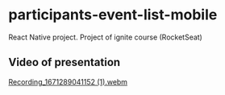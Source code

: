 # participants-event-list-mobile
React Native project. Project of ignite course (RocketSeat) 

## Video of presentation
[Recording_1671289041152 (1).webm](https://user-images.githubusercontent.com/69405601/208248069-6b1f7fca-de41-419f-83ca-f53d19b3dae7.webm)
